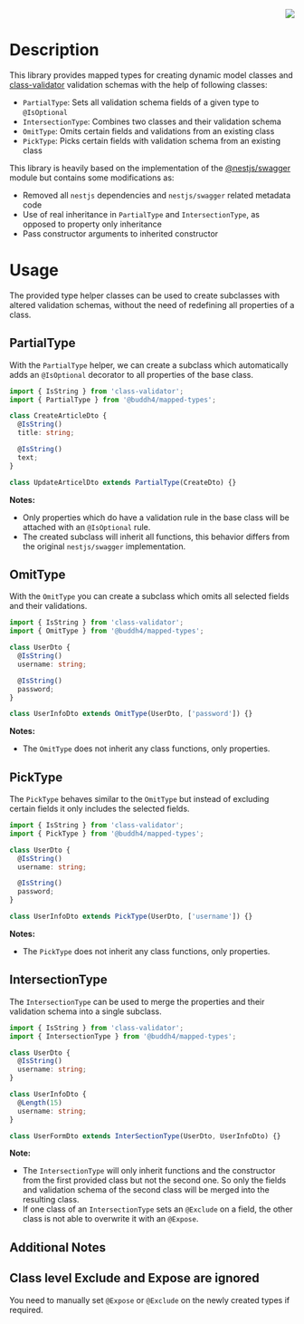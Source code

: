 <p align="right">
 <img src="https://github.com/buddh4/mapped-types/actions/workflows/jest.yml/badge.svg" />
</p>

# Description

This library provides mapped types for creating dynamic model classes and [class-validator](https://github.com/typestack/class-validator) validation schemas with
the help of following classes:

- `PartialType`: Sets all validation schema fields of a given type to `@IsOptional`
- `IntersectionType`: Combines two classes and their validation schema
- `OmitType`: Omits certain fields and validations from an existing class
- `PickType`: Picks certain fields with validation schema from an existing class

This library is heavily based on the implementation of the [@nestjs/swagger](https://github.com/nestjs/swagger)
module but contains some modifications as:

- Removed all `nestjs` dependencies and `nestjs/swagger` related metadata code
- Use of real inheritance in `PartialType` and `IntersectionType`, as opposed to property only inheritance
- Pass constructor arguments to inherited constructor

# Usage

The provided type helper classes can be used to create subclasses with altered validation schemas, without the need
of redefining all properties of a class.

## PartialType

With the `PartialType` helper, we can create a subclass which automatically adds an `@IsOptional` decorator to all
properties of the base class.

```typescript
import { IsString } from 'class-validator';
import { PartialType } from '@buddh4/mapped-types';

class CreateArticleDto {
  @IsString()
  title: string;

  @IsString()
  text;
}

class UpdateArticelDto extends PartialType(CreateDto) {}
```

**Notes:**

- Only properties which do have a validation rule in the base class will be attached with an `@IsOptional` rule.
- The created subclass will inherit all functions, this behavior differs from the original `nestjs/swagger` implementation. 

## OmitType

With the `OmitType` you can create a subclass which omits all selected fields and their validations.

```typescript
import { IsString } from 'class-validator';
import { OmitType } from '@buddh4/mapped-types';

class UserDto {
  @IsString()
  username: string;

  @IsString()
  password;
}

class UserInfoDto extends OmitType(UserDto, ['password']) {}
```

**Notes:**

- The `OmitType` does not inherit any class functions, only properties.

## PickType

The `PickType` behaves similar to the `OmitType` but instead of excluding certain fields it only includes the selected
fields.

```typescript
import { IsString } from 'class-validator';
import { PickType } from '@buddh4/mapped-types';

class UserDto {
  @IsString()
  username: string;

  @IsString()
  password;
}

class UserInfoDto extends PickType(UserDto, ['username']) {}
```

**Notes:**

- The `PickType` does not inherit any class functions, only properties.

## IntersectionType

The `IntersectionType` can be used to merge the properties and their validation schema into a single subclass.

```typescript
import { IsString } from 'class-validator';
import { IntersectionType } from '@buddh4/mapped-types';

class UserDto {
  @IsString()
  username: string;
}

class UserInfoDto {
  @Length(15)
  username: string;
}

class UserFormDto extends InterSectionType(UserDto, UserInfoDto) {}
```

**Note:**

- The `IntersectionType` will only inherit functions and the constructor from the first provided class but not the
second one. So only the fields and validation schema of the second class will be merged into the resulting class.
- If one class of an `IntersectionType` sets an `@Exclude` on a field, the other class is not able to overwrite
it with an `@Expose`.


## Additional Notes

## Class level Exclude and Expose are ignored

You need to manually set `@Expose` or `@Exclude` on the newly created types if required.
